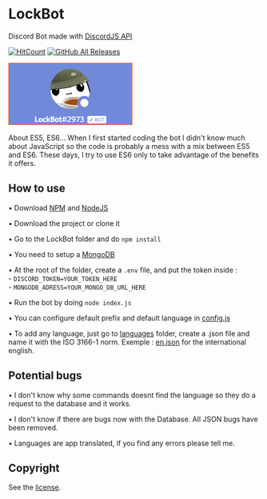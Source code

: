 # LockBot
Discord Bot made with [DiscordJS API](https://discord.js.org)

[![HitCount](http://hits.dwyl.com/LockBlock-dev/LockBot.svg)](http://hits.dwyl.com/LockBlock-dev/LockBot)
[![GitHub All Releases](https://img.shields.io/github/downloads/LockBlock-dev/LockBot/total.svg)](https://github.com/LockBlock-dev/LockBot/releases/)

![Bot preview](/preview.png)

About ES5, ES6... When I first started coding the bot I didn't know much about JavaScript so the code is probably a mess with a mix between ES5 and ES6. These days, I try to use ES6 only to take advantage of the benefits it offers.

## How to use

• Download [NPM](https://www.npmjs.com/get-npm) and [NodeJS](https://nodejs.org)

• Download the project or clone it

• Go to the LockBot folder and do `npm install`

• You need to setup a [MongoDB](https://www.mongodb.com)

• At the root of the folder, create a `.env` file, and put the token inside :\
    - `DISCORD_TOKEN=YOUR_TOKEN_HERE`\
    - `MONGODB_ADRESS=YOUR_MONGO_DB_URL_HERE`

• Run the bot by doing `node index.js`

• You can configure default prefix and default language in [config.js](/config.js)

• To add any language, just go to [languages](/core/languages) folder, create a .json file and name it with the ISO 3166-1 norm. Exemple : [en.json](/core/languages/en.json) for the international english.

## Potential bugs

• I don't know why some commands doesnt find the language so they do a request to the database and it works.

• I don't know if there are bugs now with the Database. All JSON bugs have been removed.

• Languages are app translated, if you find any errors please tell me.


## Copyright

See the [license](/LICENSE).

